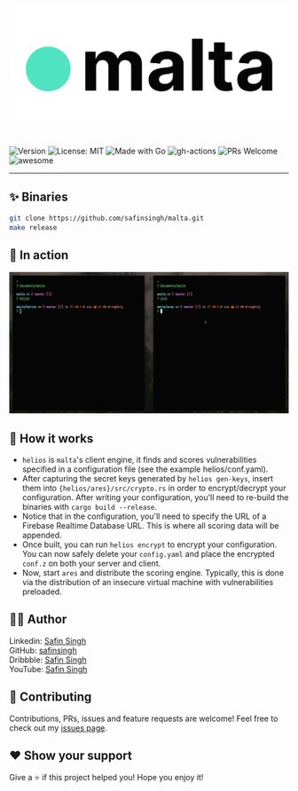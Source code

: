 <p align="center">
  <img src="./assets/logo.png" />
</p>

# <p align="center">

  <img alt="Version" src="https://img.shields.io/badge/Version-1.0-red.svg" />
  <img alt="License: MIT" src="https://img.shields.io/badge/License-MIT-orange.svg" />
  <img alt="Made with Go" src="https://img.shields.io/badge/Made%20with-Rust-yellow.svg" />
  <img alt="gh-actions" src="https://github.com/safinsingh/malta/workflows/Rust/badge.svg" />
  <img alt="PRs Welcome" src="https://img.shields.io/badge/PRs-Welcome-blue.svg">
  <img alt="awesome" src="https://img.shields.io/badge/Awesome-Yes-purple">
  <br />
</p>

<hr>

## ✨ Binaries

```sh
git clone https://github.com/safinsingh/malta.git
make release
```

## 🔮 In action

![demo](./assets/demo.gif)

## 🔎 How it works

- `helios` is `malta`'s client engine, it finds and scores vulnerabilities specified in a configuration file (see the example helios/conf.yaml).
- After capturing the secret keys generated by `helios gen-keys`, insert them into `{helios/ares}/src/crypto.rs` in order to encrypt/decrypt your configuration. After writing your configuration, you'll need to re-build the binaries with `cargo build --release`.
- Notice that in the configuration, you'll need to specify the URL of a Firebase Realtime Database URL. This is where all scoring data will be appended.
- Once built, you can run `helios encrypt` to encrypt your configuration. You can now safely delete your `config.yaml` and place the encrypted `conf.z` on both your server and client.
- Now, start `ares` and distribute the scoring engine. Typically, this is done via the distribution of an insecure virtual machine with vulnerabilities preloaded.

## 👨‍💻 Author

Linkedin: [Safin Singh](https://www.linkedin.com/in/safin-singh-b2630918a/) <br>
GitHub: [safinsingh](https://github.com/safinsingh) <br>
Dribbble: [Safin Singh](https://dribbble.com/safinsingh/) <br>
YouTube: [Safin Singh](https://www.youtube.com/channel/UCvb01sUdAgcPAG1j0SLxAtA)

## 🤝 Contributing

Contributions, PRs, issues and feature requests are welcome! Feel free to check out my [issues page](https://github.com/safinsingh/midnight/issues).

## ❤️ Show your support

Give a ⭐️ if this project helped you!
Hope you enjoy it!
